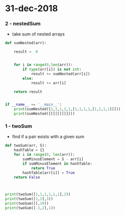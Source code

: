 # 31-dec-2018

### 2 - nestedSum
- take sum of nested arrays

```python
def sumNested(arr):

    result =  0


    for i in range(0,len(arr)):
        if type(arr[i]) is not int:
            result += sumNested(arr[i])
        else:
            result += arr[i]

    return result


if __name__ == '__main__':
    print(sumNested([1,1,1,1,1,[1,1,1,1,[1,1,1,1]]]))
    print(sumNested([[[[[]]]]]))

```

### 1 - twoSum

- find if a pair exists with a given sum

```python
def twoSum(arr, S):
    hashTable = {}
    for i in range(0, len(arr)):
        sumMinusElement = S - arr[i]
        if sumMinusElement in hashTable:
            return True
        hashTable[arr[i]] = True
    return False



print(twoSum([1,1,1,1,1,1],2))
print(twoSum([1,1],3))
print(twoSum([],10))
print(twoSum([-1,2],1))

```

